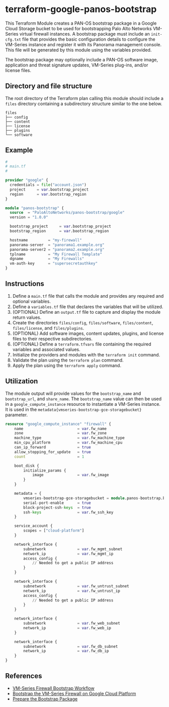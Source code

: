 # terraform-google-panos-bootstrap
This Terraform Module creates a PAN-OS bootstrap package in a Google Cloud Storage bucket to be used for bootstrapping Palo Alto Networks VM-Series virtual firewall instances.  A bootstrap package must include an `init-cfg.txt` file that provides the basic configuration details to configure the VM-Series instance and register it with its Panorama management console.  This file will be generated by this module using the variables provided.  

The bootstrap package may optionally include a PAN-OS software image, application and threat signature updates, VM-Series plug-ins, and/or license files.

## Directory and file structure
The root directory of the Terraform plan calling this module should include a `files` directory containing a subdirectory structure similar to the one below.

```
files
├── config
├── content
├── license
├── plugins
└── software
```

## Example

```terraform
#
# main.tf
#

provider "google" {
  credentials = file("account.json")
  project     = var.bootstrap_project
  region      = var.bootstrap_region
}

module "panos-bootstrap" {
  source  = "PaloAltoNetworks/panos-bootstrap/google"
  version = "1.0.0"

  bootstrap_project     = var.bootstrap_project
  bootstrap_region      = var.bootstrap_region

  hostname         = "my-firewall"
  panorama-server  = "panorama1.example.org"
  panorama-server2 = "panorama2.example.org"
  tplname          = "My Firewall Template"
  dgname           = "My Firewalls"
  vm-auth-key      = "supersecretauthkey"
}
```

## Instructions

1. Define a `main.tf` file that calls the module and provides any required and optional variables.
2. Define a `variables.tf` file that declares the variables that will be utilized.
3. (OPTIONAL) Define an `output.tf` file to capture and display the module return values.
4. Create the directories `files/config`, `files/software`, `files/content`, `files/license`, and `files/plugins`.
5. (OPTIONAL) Add software images, content updates, plugins, and license files to their respective subdirectories.
6. (OPTIONAL) Define a `terraform.tfvars` file containing the required variables and associated values.
7. Initialize the providers and modules with the `terraform init` command.
8. Validate the plan using the `terraform plan` command.
9. Apply the plan using the `terraform apply` command. 

## Utilization

The module output will provide values for the `bootstrap_name` and `bootstrap_url`, and `share_name`.  The `bootstrap_name` value can then be used in a `google_compute_instance` resource to instantiate a VM-Series instance.  It is used in the `metadata{vmseries-bootstrap-gce-storagebucket}` parameter.

```terraform
resource "google_compute_instance" "firewall" {
	name						= var.fw_name
	zone						= var.fw_zone
	machine_type				= var.fw_machine_type
	min_cpu_platform			= var.fw_machine_cpu
	can_ip_forward				= true
	allow_stopping_for_update	= true
	count						= 1

	boot_disk {
		initialize_params {
			image				= var.fw_image
		}
	}

	metadata = {
		vmseries-bootstrap-gce-storagebucket = module.panos-bootstrap.bootstrap_name
		serial-port-enable		= true
		block-project-ssh-keys	= true
		ssh-keys				= var.fw_ssh_key
	}

	service_account {
		scopes = ["cloud-platform"]
	}

	network_interface {
		subnetwork				= var.fw_mgmt_subnet
		network_ip				= var.fw_mgmt_ip
		access_config {
			// Needed to get a public IP address
		}
	}

	network_interface {
		subnetwork				= var.fw_untrust_subnet
		network_ip				= var.fw_untrust_ip
		access_config {
			// Needed to get a public IP address
		}
	}

	network_interface {
		subnetwork				= var.fw_web_subnet
		network_ip				= var.fw_web_ip
	}

	network_interface {
		subnetwork				= var.fw_db_subnet
		network_ip				= var.fw_db_ip
	}
}
```


## References
* [VM-Series Firewall Bootstrap Workflow](https://docs.paloaltonetworks.com/vm-series/10-0/vm-series-deployment/bootstrap-the-vm-series-firewall/vm-series-firewall-bootstrap-workflow.html#id59fe5979-c29d-42aa-8e72-14a2c12855f6)
* [Bootstrap the VM-Series Firewall on Google Cloud Platform](https://docs.paloaltonetworks.com/vm-series/10-0/vm-series-deployment/bootstrap-the-vm-series-firewall/bootstrap-the-vm-series-firewall-on-google.html#id17CRC0V0TR0)
* [Prepare the Bootstrap Package](https://docs.paloaltonetworks.com/vm-series/10-0/vm-series-deployment/bootstrap-the-vm-series-firewall/prepare-the-bootstrap-package.html#id5575318c-1de8-497a-960a-1d7417feefa6)
